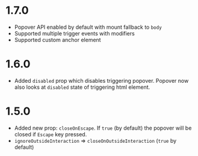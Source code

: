 # 1.7.0

- Popover API enabled by default with mount fallback to `body`
- Supported multiple trigger events with modifiers
- Supported custom anchor element

# 1.6.0

- Added `disabled` prop which disables triggering popover. Popover now also looks at `disabled` state of triggering html element.

# 1.5.0

- Added new prop: `closeOnEscape`. If `true` (by default) the popover will be closed if `Escape` key pressed.
- `ignoreOutsideInteraction` => `closeOnOutsideInteraction` (`true` by default)
